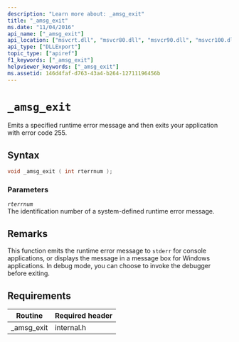 ```yaml
---
description: "Learn more about: _amsg_exit"
title: "_amsg_exit"
ms.date: "11/04/2016"
api_name: ["_amsg_exit"]
api_location: ["msvcrt.dll", "msvcr80.dll", "msvcr90.dll", "msvcr100.dll", "msvcr100_clr0400.dll", "msvcr110.dll", "msvcr110_clr0400.dll", "msvcr120.dll", "msvcr120_clr0400.dll", "ucrtbase.dll"]
api_type: ["DLLExport"]
topic_type: ["apiref"]
f1_keywords: ["_amsg_exit"]
helpviewer_keywords: ["_amsg_exit"]
ms.assetid: 146d4faf-d763-43a4-b264-12711196456b
---
```

# `_amsg_exit`

Emits a specified runtime error message and then exits your application with error code 255.

## Syntax

```cpp
void _amsg_exit ( int rterrnum );
```

### Parameters

*`rterrnum`*\
The identification number of a system-defined runtime error message.

## Remarks

This function emits the runtime error message to `stderr` for console applications, or displays the message in a message box for Windows applications. In debug mode, you can choose to invoke the debugger before exiting.

## Requirements

| Routine | Required header |
|---|---|
| _amsg_exit | internal.h |
